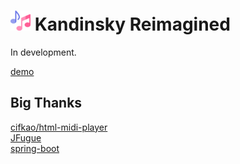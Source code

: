 # ![](src/main/resources/static/favicon-32x32.png) Kandinsky Reimagined

In development.
<br>

[demo](https://kr.shawnliang.wiki)



## Big Thanks
[cifkao/html-midi-player](https://github.com/cifkao/html-midi-player) <br>
[JFugue](http://www.jfugue.org/) <br>
[spring-boot](https://github.com/spring-projects/spring-boot)